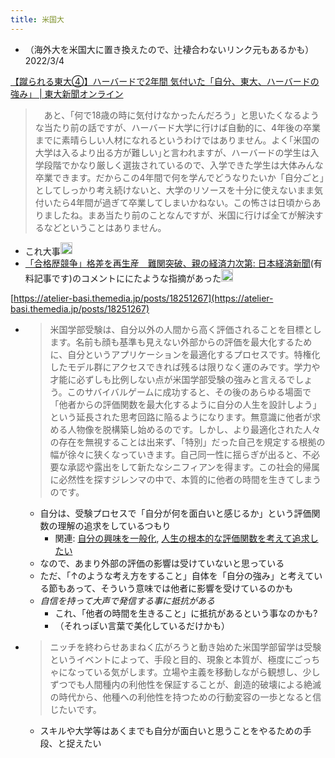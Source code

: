 ```yaml
---
title: 米国大
---
```


* （海外大を米国大に置き換えたので、辻褄合わないリンク元もあるかも）2022/3/4

[【蹴られる東大④】ハーバードで2年間 気付いた「自分、東大、ハーバードの強み」 | 東大新聞オンライン](https://www.todaishimbun.org/kerareru20180418/)

 > 
 > 　あと、「何で18歳の時に気付けなかったんだろう」と思いたくなるような当たり前の話ですが、ハーバード大学に行けば自動的に、4年後の卒業までに素晴らしい人材になれるというわけではありません。よく｢米国の大学は入るより出る方が難しい｣と言われますが、ハーバードの学生は入学段階でかなり厳しく選抜されているので、入学できた学生は大体みんな卒業できます。だからこの4年間で何を学んでどうなりたいか「自分ごと」としてしっかり考え続けないと、大学のリソースを十分に使えないまま気付いたら4年間が過ぎて卒業してしまいかねない。この怖さは日頃からありましたね。まあ当たり前のことなんですが、米国に行けば全てが解決するなどということはありません。

* これ大事<img src='https://scrapbox.io/api/pages/blu3mo-public/blu3mo/icon' alt='blu3mo.icon' height="19.5"/>
* [「合格歴競争」格差を再生産　難関突破、親の経済力次第: 日本経済新聞](https://www.nikkei.com/article/DGXZQOUE0347T0T00C22A2000000/)(有料記事です)のコメントににたような指摘があった<img src='https://scrapbox.io/api/pages/blu3mo-public/takker/icon' alt='takker.icon' height="19.5"/>

[https://atelier-basi.themedia.jp/posts/18251267](https://atelier-basi.themedia.jp/posts/18251267)

* 
   > 
   > 米国学部受験は、自分以外の人間から高く評価されることを目標とします。名前も顔も基準も見えない外部からの評価を最大化するために、自分というアプリケーションを最適化するプロセスです。特権化したモデル群にアクセスできれば残るは限りなく運のみです。学力や才能に必ずしも比例しない点が米国学部受験の強みと言えるでしょう。このサバイバルゲームに成功すると、その後のあらゆる場面で「他者からの評価関数を最大化するように自分の人生を設計しよう」という延長された思考回路に陥るようになります。無意識に他者が求める人物像を脱構築し始めるのです。しかし、より最適化された人々の存在を無視することは出来ず、「特別」だった自己を規定する根拠の幅が徐々に狭くなっていきます。自己同一性に揺らぎが出ると、不必要な承認や露出をして新たなシニフィアンを得ます。この社会的帰属に必然性を探すジレンマの中で、本質的に他者の時間を生きてしまうのです。
  
  * 自分は、受験プロセスで「自分が何を面白いと感じるか」という評価関数の理解の追求をしているつもり
    * 関連: [自分の興味を一般化](%E8%87%AA%E5%88%86%E3%81%AE%E8%88%88%E5%91%B3%E3%82%92%E4%B8%80%E8%88%AC%E5%8C%96.md), [人生の根本的な評価関数を考えて追求したい](%E4%BA%BA%E7%94%9F%E3%81%AE%E6%A0%B9%E6%9C%AC%E7%9A%84%E3%81%AA%E8%A9%95%E4%BE%A1%E9%96%A2%E6%95%B0%E3%82%92%E8%80%83%E3%81%88%E3%81%A6%E8%BF%BD%E6%B1%82%E3%81%97%E3%81%9F%E3%81%84.md)
  * なので、あまり外部の評価の影響は受けていないと思っている
  * ただ、「↑のような考え方をすること」自体を「自分の強み」と考えている節もあって、そういう意味では他者に影響を受けているのかも
  * *自信を持って大声で発信する事に抵抗がある*
    * これ、「他者の時間を生きること」に抵抗があるという事なのかも?
    * （それっぽい言葉で美化しているだけかも）
* 
   > 
   > ニッチを終わらせあまねく広がろうと動き始めた米国学部留学は受験というイベントによって、手段と目的、現象と本質が、極度にごっちゃになっている気がします。立場や主義を移動しながら観想し、少しずつでも人間種内の利他性を保証することが、創造的破壊による絶滅の時代から、他種への利他性を持つための行動変容の一歩となると信じたいです。
  
  * スキルや大学等はあくまでも自分が面白いと思うことをやるための手段、と捉えたい
